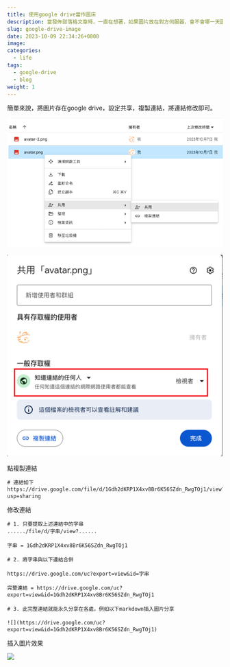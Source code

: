 ```yaml
---
title: 使用google drive當作圖床
description: 當發佈部落格文章時，一直在想著，如果圖片放在對方伺服器，會不會哪一天圖片失效，圖片能放在哪永久儲存呢?
slug: google-drive-image
date: 2023-10-09 22:34:26+0800
image: 
categories:
  - life
tags:
  - google-drive
  - blog
weight: 1
---
```


簡單來說，將圖片存在google drive，設定共享，複製連結，將連結修改即可。

![](media/Pasted-image-20231009224246.png)

![](media/Pasted-image-20231009224352.png)

點複製連結
```
# 連結如下
https://drive.google.com/file/d/1Gdh2dKRP1X4xv8Br6K56SZdn_RwgTOj1/view?usp=sharing

```
修改連結

```
# 1. 只要提取上述連結中的字串
....../file/d/字串/view?......

字串 = 1Gdh2dKRP1X4xv8Br6K56SZdn_RwgTOj1

# 2. 將字串與以下連結合併

https://drive.google.com/uc?export=view&id=字串

完整連結 = https://drive.google.com/uc?export=view&id=1Gdh2dKRP1X4xv8Br6K56SZdn_RwgTOj1

# 3. 此完整連結就能永久分享在各處，例如以下markdown插入圖片分享

![](https://drive.google.com/uc?export=view&id=1Gdh2dKRP1X4xv8Br6K56SZdn_RwgTOj1)

```

插入圖片效果

![](https://drive.google.com/uc?export=view&id=1Gdh2dKRP1X4xv8Br6K56SZdn_RwgTOj1)
